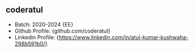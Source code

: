 ## coderatul 
- Batch: 2020-2024 {EE}
- Github Profile: {github.com/coderatul}
- Linkedin Profile: {https://www.linkedin.com/in/atul-kumar-kushwaha-298b591b0/}
